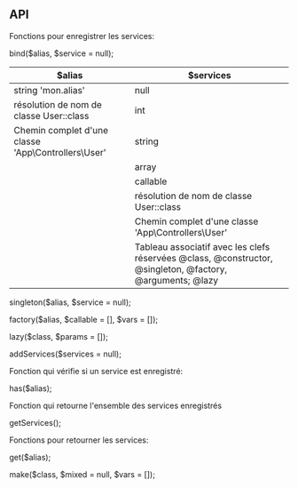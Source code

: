 ## API

Fonctions pour enregistrer les services:

bind($alias, $service = null);

|$alias|$services|
|--------|---------|
|string 'mon.alias'  |null| 
|résolution de nom de classe User::class|int| 
|Chemin complet d'une classe 'App\Controllers\User'|string| 
| |array   | 
| |callable   | 
| |résolution de nom de classe User::class|
| |Chemin complet d'une classe 'App\Controllers\User'|
| |Tableau associatif avec les clefs réservées @class, @constructor, @singleton, @factory, @arguments; @lazy|

singleton($alias, $service = null);

factory($alias, $callable = [], $vars = []);

lazy($class, $params = []);

addServices($services = null);

Fonction qui vérifie si un service est enregistré:

has($alias);

Fonction qui retourne l'ensemble des services enregistrés

getServices();

Fonctions pour retourner les services:

get($alias);

make($class, $mixed = null, $vars = []);